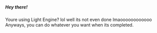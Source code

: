 ##### Hey there!

Youre using Light Engine? lol well its not even done lmaoooooooooooo
Anyways, you can do whatever you want when its completed.
